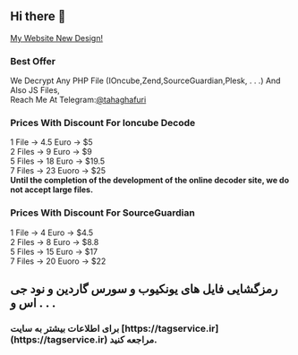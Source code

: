 ## Hi there 👋
[My Website New Design!](https://tahaghafuri.ir/)
### Best Offer
We Decrypt Any PHP File (IOncube,Zend,SourceGuardian,Plesk, . . .) And Also JS Files,<br>
Reach Me At Telegram:[@tahaghafuri](https://t.me/tahaghafuri/)<br>
### Prices With Discount For Ioncube Decode
1 File -> 4.5 Euro -> $5<br>
2 Files -> 9 Euro -> $9<br>
5 Files -> 18 Euro -> $19.5<br>
7 Files -> 23 Euoro -> $25<br>
<b>Until the completion of the development of the online decoder site, we do not accept large files.</b>
### Prices With Discount For SourceGuardian
1 File -> 4 Euro -> $4.5<br>
2 Files -> 8 Euro -> $8.8<br>
5 Files -> 15 Euro -> $17<br>
7 Files -> 20 Euoro -> $22<br>
## رمزگشایی فایل های یونکیوب و سورس گاردین و نود جی اس و . . . 
<h3>برای اطلاعات بیشتر به سایت [https://tagservice.ir](https://tagservice.ir) مراجعه کنید.</h3>

